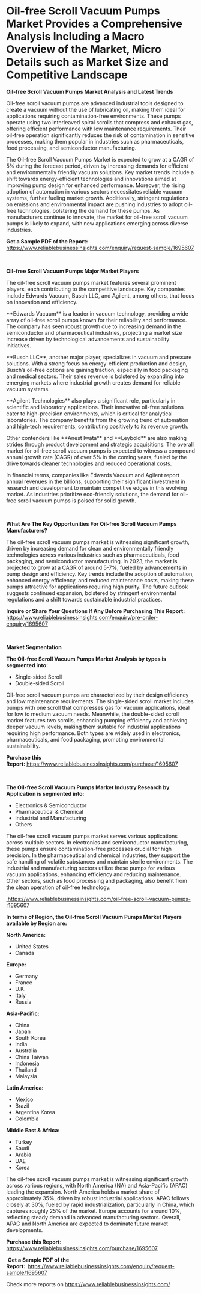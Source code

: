 <p><h1>Oil-free Scroll Vacuum Pumps Market Provides a Comprehensive Analysis Including a Macro Overview of the Market, Micro Details such as Market Size and Competitive Landscape</h1></p><p><strong>Oil-free Scroll Vacuum Pumps Market Analysis and Latest Trends</strong></p>
<p><p>Oil-free scroll vacuum pumps are advanced industrial tools designed to create a vacuum without the use of lubricating oil, making them ideal for applications requiring contamination-free environments. These pumps operate using two interleaved spiral scrolls that compress and exhaust gas, offering efficient performance with low maintenance requirements. Their oil-free operation significantly reduces the risk of contamination in sensitive processes, making them popular in industries such as pharmaceuticals, food processing, and semiconductor manufacturing.</p><p>The Oil-free Scroll Vacuum Pumps Market is expected to grow at a CAGR of 5% during the forecast period, driven by increasing demands for efficient and environmentally friendly vacuum solutions. Key market trends include a shift towards energy-efficient technologies and innovations aimed at improving pump design for enhanced performance. Moreover, the rising adoption of automation in various sectors necessitates reliable vacuum systems, further fueling market growth. Additionally, stringent regulations on emissions and environmental impact are pushing industries to adopt oil-free technologies, bolstering the demand for these pumps. As manufacturers continue to innovate, the market for oil-free scroll vacuum pumps is likely to expand, with new applications emerging across diverse industries.</p></p>
<p><strong>Get a Sample PDF of the Report:&nbsp;</strong> <a href="https://www.reliablebusinessinsights.com/enquiry/request-sample/1695607?utm_campaign=2809&utm_medium=2&utm_source=Github&utm_content=ia&utm_term=27032025&utm_id=oil-free-scroll-vacuum-pumps">https://www.reliablebusinessinsights.com/enquiry/request-sample/1695607</a></p>
<p>&nbsp;</p>
<p><strong>Oil-free Scroll Vacuum Pumps Major Market Players</strong></p>
<p><p>The oil-free scroll vacuum pumps market features several prominent players, each contributing to the competitive landscape. Key companies include Edwards Vacuum, Busch LLC, and Agilent, among others, that focus on innovation and efficiency.</p><p>**Edwards Vacuum** is a leader in vacuum technology, providing a wide array of oil-free scroll pumps known for their reliability and performance. The company has seen robust growth due to increasing demand in the semiconductor and pharmaceutical industries, projecting a market size increase driven by technological advancements and sustainability initiatives.</p><p>**Busch LLC**, another major player, specializes in vacuum and pressure solutions. With a strong focus on energy-efficient production and design, Busch’s oil-free options are gaining traction, especially in food packaging and medical sectors. Their sales revenue is bolstered by expanding into emerging markets where industrial growth creates demand for reliable vacuum systems.</p><p>**Agilent Technologies** also plays a significant role, particularly in scientific and laboratory applications. Their innovative oil-free solutions cater to high-precision environments, which is critical for analytical laboratories. The company benefits from the growing trend of automation and high-tech requirements, contributing positively to its revenue growth.</p><p>Other contenders like **Anest Iwata** and **Leybold** are also making strides through product development and strategic acquisitions. The overall market for oil-free scroll vacuum pumps is expected to witness a compound annual growth rate (CAGR) of over 5% in the coming years, fueled by the drive towards cleaner technologies and reduced operational costs.</p><p>In financial terms, companies like Edwards Vacuum and Agilent report annual revenues in the billions, supporting their significant investment in research and development to maintain competitive edges in this evolving market. As industries prioritize eco-friendly solutions, the demand for oil-free scroll vacuum pumps is poised for solid growth.</p></p>
<p>&nbsp;</p>
<p><strong>What Are The Key Opportunities For Oil-free Scroll Vacuum Pumps Manufacturers?</strong></p>
<p><p>The oil-free scroll vacuum pumps market is witnessing significant growth, driven by increasing demand for clean and environmentally friendly technologies across various industries such as pharmaceuticals, food packaging, and semiconductor manufacturing. In 2023, the market is projected to grow at a CAGR of around 5-7%, fueled by advancements in pump design and efficiency. Key trends include the adoption of automation, enhanced energy efficiency, and reduced maintenance costs, making these pumps attractive for applications requiring high purity. The future outlook suggests continued expansion, bolstered by stringent environmental regulations and a shift towards sustainable industrial practices.</p></p>
<p><strong>Inquire or Share Your Questions If Any Before Purchasing This Report:</strong> <a href="https://www.reliablebusinessinsights.com/enquiry/pre-order-enquiry/1695607?utm_campaign=2809&utm_medium=2&utm_source=Github&utm_content=ia&utm_term=27032025&utm_id=oil-free-scroll-vacuum-pumps">https://www.reliablebusinessinsights.com/enquiry/pre-order-enquiry/1695607</a></p>
<p>&nbsp;</p>
<p><strong>Market Segmentation</strong></p>
<p><strong>The Oil-free Scroll Vacuum Pumps Market Analysis by types is segmented into:</strong></p>
<p><ul><li>Single-sided Scroll</li><li>Double-sided Scroll</li></ul></p>
<p><p>Oil-free scroll vacuum pumps are characterized by their design efficiency and low maintenance requirements. The single-sided scroll market includes pumps with one scroll that compresses gas for vacuum applications, ideal for low to medium vacuum needs. Meanwhile, the double-sided scroll market features two scrolls, enhancing pumping efficiency and achieving deeper vacuum levels, making them suitable for industrial applications requiring high performance. Both types are widely used in electronics, pharmaceuticals, and food packaging, promoting environmental sustainability.</p></p>
<p><strong>Purchase this Report:&nbsp;</strong><a href="https://www.reliablebusinessinsights.com/purchase/1695607?utm_campaign=2809&utm_medium=2&utm_source=Github&utm_content=ia&utm_term=27032025&utm_id=oil-free-scroll-vacuum-pumps">https://www.reliablebusinessinsights.com/purchase/1695607</a></p>
<p>&nbsp;</p>
<p><strong>The Oil-free Scroll Vacuum Pumps Market Industry Research by Application is segmented into:</strong></p>
<p><ul><li>Electronics & Semiconductor</li><li>Pharmaceutical & Chemical</li><li>Industrial and Manufacturing</li><li>Others</li></ul></p>
<p><p>The oil-free scroll vacuum pumps market serves various applications across multiple sectors. In electronics and semiconductor manufacturing, these pumps ensure contamination-free processes crucial for high precision. In the pharmaceutical and chemical industries, they support the safe handling of volatile substances and maintain sterile environments. The industrial and manufacturing sectors utilize these pumps for various vacuum applications, enhancing efficiency and reducing maintenance. Other sectors, such as food processing and packaging, also benefit from the clean operation of oil-free technology.</p></p>
<p><a href="https://www.reliablebusinessinsights.com/oil-free-scroll-vacuum-pumps-r1695607?utm_campaign=2809&utm_medium=2&utm_source=Github&utm_content=ia&utm_term=27032025&utm_id=oil-free-scroll-vacuum-pumps">&nbsp;https://www.reliablebusinessinsights.com/oil-free-scroll-vacuum-pumps-r1695607</a></p>
<p><strong>In terms of Region, the Oil-free Scroll Vacuum Pumps Market Players available by Region are:</strong></p>
<p>
    <p> <strong> North America: </strong>
        <ul>
            <li>United States</li>
            <li>Canada</li>
        </ul>
        </p> 
    <p> <strong> Europe: </strong>
        <ul>
            <li>Germany</li>
            <li>France</li>
            <li>U.K.</li>
            <li>Italy</li>
            <li>Russia</li>
        </ul>
        </p> 
    <p> <strong> Asia-Pacific: </strong>
        <ul>
            <li>China</li>
            <li>Japan</li>
            <li>South Korea</li>
            <li>India</li>
            <li>Australia</li>
            <li>China Taiwan</li>
            <li>Indonesia</li>
            <li>Thailand</li>
            <li>Malaysia</li>
        </ul>
        </p> 
    <p> <strong> Latin America: </strong>
        <ul>
            <li>Mexico</li>
            <li>Brazil</li>
            <li>Argentina Korea</li>
            <li>Colombia</li>
        </ul>
        </p> 
    <p> <strong> Middle East & Africa: </strong>
        <ul>
            <li>Turkey</li>
            <li>Saudi</li>
            <li>Arabia</li>
            <li>UAE</li>
            <li>Korea</li>
        </ul>
    </p>
    </p>
<p><p>The oil-free scroll vacuum pumps market is witnessing significant growth across various regions, with North America (NA) and Asia-Pacific (APAC) leading the expansion. North America holds a market share of approximately 35%, driven by robust industrial applications. APAC follows closely at 30%, fueled by rapid industrialization, particularly in China, which captures roughly 25% of the market. Europe accounts for around 10%, reflecting steady demand in advanced manufacturing sectors. Overall, APAC and North America are expected to dominate future market developments.</p></p>
<p><strong>Purchase this Report: </strong><a href="https://www.reliablebusinessinsights.com/purchase/1695607?utm_campaign=2809&utm_medium=2&utm_source=Github&utm_content=ia&utm_term=27032025&utm_id=oil-free-scroll-vacuum-pumps">https://www.reliablebusinessinsights.com/purchase/1695607</a></p>
<p>&nbsp;<strong>Get a Sample PDF of the Report:&nbsp;&nbsp;</strong><a href="https://www.reliablebusinessinsights.com/enquiry/request-sample/1695607?utm_campaign=2809&utm_medium=2&utm_source=Github&utm_content=ia&utm_term=27032025&utm_id=oil-free-scroll-vacuum-pumps">https://www.reliablebusinessinsights.com/enquiry/request-sample/1695607</a></p>
<p><strong></strong></p>
<p>Check more reports on <a href="https://www.reliablebusinessinsights.com/?utm_campaign=2809&utm_medium=2&utm_source=Github&utm_content=ia&utm_term=27032025&utm_id=oil-free-scroll-vacuum-pumps">https://www.reliablebusinessinsights.com/</a></p>
